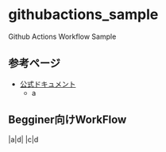 # githubactions_sample
Github Actions Workflow Sample

## 参考ページ
- [公式ドキュメント](https://docs.github.com/ja/actions)
  - a

## Begginer向けWorkFlow

|a|d|
|c|d
